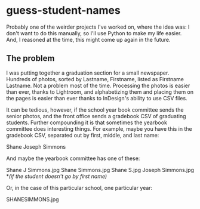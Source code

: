 # guess-student-names
Probably one of the weirder projects I've worked on, where the idea was: I don't want to do this manually, so I'll use Python to make my life easier.  And, I reasoned at the time, this might come up again in the future.

## The problem

I was putting together a graduation section for a small newspaper.  Hundreds of photos, sorted by Lastname, Firstname, listed as Firstname Lastname.  Not a problem most of the time.  Processing the photos is easier than ever, thanks to Lightroom, and alphabetizing them and placing them on the pages is easier than ever thanks to InDesign's ability to use CSV files.

It can be tedious, however, if the school year book committee sends the senior photos, and the front office sends a gradebook CSV of graduating students.  Further compounding it is that sometimes the yearbook committee does interesting things.  For example, maybe you have this in the gradebook CSV, separated out by first, middle, and last name:

Shane Joseph Simmons

And maybe the yearbook committee has one of these:

Shane J Simmons.jpg
Shane Simmons.jpg
Shane S.jpg
Joseph Simmons.jpg **(if the student doesn't go by first name)*

Or, in the case of this particular school, one particular year:

SHANESIMMONS.jpg

